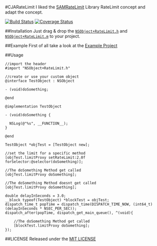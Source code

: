 #CJARateLimit
I liked the [SAMRateLimit](https://github.com/soffes/SAMRateLimit) Library RateLimit concept and adapt the concept. 

[![Build Status](https://travis-ci.org/carlj/CJARateLimit.png?branch=master)](https://travis-ci.org/carlj/CJARateLimit)
[![Coverage Status](https://coveralls.io/repos/carlj/CJARateLimit/badge.png?branch=master)](https://coveralls.io/r/carlj/CJARateLimit?branch=master)

##Installation
Just drag & drop the [`NSObject+RateLimit.h`](CJARateLimit/NSObject+RateLimit.h) and [`NSObject+RateLimit.m`](CJARateLimit/NSObject+RateLimit.m) to your project.

##Example
First of all take a look at the [Example Project](Example/Classes/ExampleViewController.m)

##Usage
``` objc
//import the header
#import "NSObject+RateLimit.h"
```

``` objc
//create or use your custom object
@interface TestObject : NSObject

- (void)doSomething;

@end

@implementation TestObject

- (void)doSomething {
  
  NSLog(@"%s", __FUNCTION__);
}

@end
```

``` objc
TestObject *objTest = [TestObject new];

//set the limit for a specific method
[objTest.limitProxy setRateLimit:2.0f forSelector:@selector(doSomething)];

//The doSomething Method get called
[objTest.limitProxy doSomething]; 

//The doSomething Method doesnt get called
[objTest.limitProxy doSomething]; 

double delayInSeconds = 3.0;
__block typeof(TestObject) *blockTest = objTest;
dispatch_time_t popTime = dispatch_time(DISPATCH_TIME_NOW, (int64_t)(delayInSeconds * NSEC_PER_SEC));
dispatch_after(popTime, dispatch_get_main_queue(), ^(void){

	//The doSomething Method get called
	[blockTest.limitProxy doSomething]; 
});
```

##LICENSE
Released under the [MIT LICENSE](LICENSE)